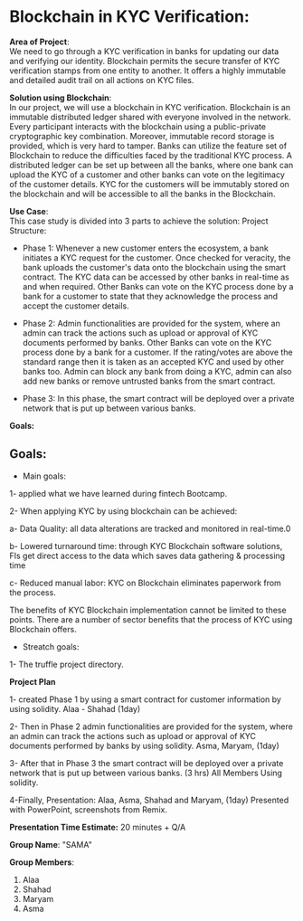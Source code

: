 
# Blockchain in KYC Verification:  


**Area of Project**:  
We need to go through a KYC verification in banks for updating our data and verifying our identity. Blockchain permits the secure transfer of KYC verification stamps from one entity to another. It offers a highly immutable and detailed audit trail on all actions on KYC files.

**Solution using Blockchain**:  
In our project, we will use a blockchain in KYC verification.
Blockchain is an immutable distributed ledger shared with everyone involved in the network. Every participant interacts with the blockchain using a public-private cryptographic key combination. Moreover, immutable record storage is provided, which is very hard to tamper. Banks can utilize the feature set of Blockchain to reduce the difficulties faced by the traditional KYC process. A distributed ledger can be set up between all the banks, where one bank can upload the KYC of a customer and other banks can vote on the legitimacy of the customer details. KYC for the customers will be immutably stored on the blockchain and will be accessible to all the banks in the Blockchain.

**Use Case**:  
This case study is divided into 3 parts to achieve the solution:
Project Structure:

- Phase 1:
Whenever a new customer enters the ecosystem, a bank initiates a KYC request for the customer.
Once checked for veracity, the bank uploads the customer's data onto the blockchain using the smart contract.
The KYC data can be accessed by other banks in real-time as and when required.
Other Banks can vote on the KYC process done by a bank for a customer to state that they acknowledge the process and accept the customer details.


- Phase 2:
Admin functionalities are provided for the system, where an admin can track the actions such as upload or approval of KYC documents performed by banks.
Other Banks can vote on the KYC process done by a bank for a customer. If the rating/votes are above the standard range then it is taken as an accepted KYC and used by other banks too.
Admin can block any bank from doing a KYC, admin can also add new banks or remove untrusted banks from the smart contract.


- Phase 3:
In this phase, the smart contract will be deployed over a private network that is put up between various banks.

**Goals:**
## Goals: 
- Main goals:

1- applied what we have learned during fintech Bootcamp.

2- When applying KYC by using blockchain can be achieved:

a- Data Quality: all data alterations are tracked and monitored in real-time.0

b- Lowered turnaround time: through KYC Blockchain software solutions, FIs get direct access to the data which saves data gathering & processing time

c- Reduced manual labor: KYC on Blockchain eliminates paperwork from the process. 

The benefits of KYC Blockchain implementation cannot be limited to these points. There are a number of sector benefits that the process of KYC using Blockchain offers.

- Streatch goals:

1- The truffle project directory.


**Project Plan**

1- created Phase 1 by using a smart contract for customer information by using solidity.
Alaa - Shahad (1day)

2- Then in Phase 2 admin functionalities are provided for the system, where an admin can track the actions such as upload or approval of KYC documents performed by banks by using solidity. 
Asma, Maryam, (1day)

3- After that in Phase 3 the smart contract will be deployed over a private network that is put up between various banks.
(3 hrs) All Members Using solidity.

4-Finally, Presentation: Alaa, Asma, Shahad and Maryam, (1day)
Presented with PowerPoint, screenshots from Remix.

**Presentation Time Estimate:**
20 minutes + Q/A

**Group Name**: 
"SAMA"

**Group Members**: 
1. Alaa
2. Shahad
3. Maryam
4. Asma
